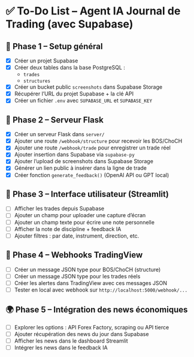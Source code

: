 # ✅ To-Do List – Agent IA Journal de Trading (avec Supabase)

## 🔧 Phase 1 – Setup général

- [x] Créer un projet Supabase
- [x] Créer deux tables dans la base PostgreSQL :
  - `trades`
  - `structures`
- [x] Créer un bucket public `screenshots` dans Supabase Storage
- [x] Récupérer l’URL du projet Supabase + la clé API
- [x] Créer un fichier `.env` avec `SUPABASE_URL` et `SUPABASE_KEY`

## 🧠 Phase 2 – Serveur Flask

- [x] Créer un serveur Flask dans `server/`
- [x] Ajouter une route `/webhook/structure` pour recevoir les BOS/ChoCH
- [x] Ajouter une route `/webhook/trade` pour enregistrer un trade réel
- [x] Ajouter insertion dans Supabase via `supabase-py`
- [x] Ajouter l’upload de screenshots dans Supabase Storage
- [x] Générer un lien public à insérer dans la ligne de trade
- [x] Créer fonction `generate_feedback()` (OpenAI API ou GPT local)

## 🧪 Phase 3 – Interface utilisateur (Streamlit)

- [ ] Afficher les trades depuis Supabase
- [ ] Ajouter un champ pour uploader une capture d’écran
- [ ] Ajouter un champ texte pour écrire une note personnelle
- [ ] Afficher la note de discipline + feedback IA
- [ ] Ajouter filtres : par date, instrument, direction, etc.

## 🧲 Phase 4 – Webhooks TradingView

- [ ] Créer un message JSON type pour BOS/ChoCH (structure)
- [ ] Créer un message JSON type pour les trades réels
- [ ] Créer les alertes dans TradingView avec ces messages JSON
- [ ] Tester en local avec webhook sur `http://localhost:5000/webhook/...`

## 🌍 Phase 5 – Intégration des news économiques

- [ ] Explorer les options : API Forex Factory, scraping ou API tierce
- [ ] Ajouter récupération des news du jour dans Supabase
- [ ] Afficher les news dans le dashboard Streamlit
- [ ] Intégrer les news dans le feedback IA
